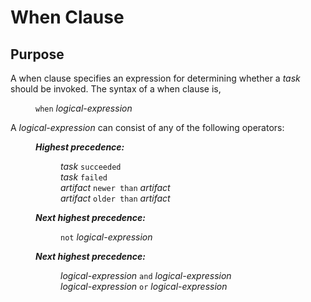 # When Clause

## Purpose

A when clause specifies an expression for determining whether a <i>task</i> should be invoked.
The syntax of a when clause is,

<dl>
<dd><code>when</code> <i><i>logical-expression</i></i></dd>
</dl>


A <i><i>logical-expression</i></i> can consist of any of the following operators:

<dl>
<dd><i><b>Highest precedence:</b></i>
<dl>
<dd><i>task</i> <code>succeeded</code></dd>
<dd><i>task</i> <code>failed</code></dd>
<dd><i>artifact</i> <code>newer than</code> <i>artifact</i></dd>
<dd><i>artifact</i> <code>older than</code> <i>artifact</i></dd>
</dl>
</dd>
<dd><i><b>Next highest precedence:</i></b>
<dl>
<dd><code>not</code> <i>logical-expression</i></dd>
</dl>
</dd>
<dd><i><b>Next highest precedence:</i></b>
<dl>
<dd><i>logical-expression</i> <code>and</code> <i>logical-expression</i></dd>
<dd><i>logical-expression</i> <code>or</code> <i>logical-expression</i></dd>
</dl>
</dd>
</dl>
